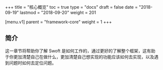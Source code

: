 +++
title = "核心概览"
toc = true
type = "docs"
draft = false
date = "2018-09-19"
lastmod = "2018-09-20"
weight = 201

[menu.v1]
  parent = "framework-core"
  weight = 1
+++
## 简介

这一章节将帮助你了解 Swoft 是如何工作的，通过更好的了解整个框架，这有助于你更加清楚自己在做什么，更加清楚自己想实现的功能应该如何去实现，以及遇到问题时如何去定位问题。
